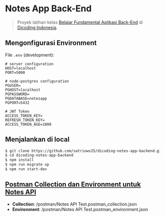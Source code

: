 # Notes App Back-End

> Proyek latihan kelas [Belajar Fundamental Aplikasi Back-End](https://www.dicoding.com/academies/271) di [Dicoding Indonesia](https://www.dicoding.com).

## Mengonfigurasi Environment

File `.env` (development):

```
# server configuration
HOST=localhost
PORT=5000

# node-postgres configuration
PGUSER=
PGHOST=localhost
PGPASSWORD=
PGDATABASE=notesapp
PGPORT=5432

# JWT Token
ACCESS_TOKEN_KEY=
REFRESH_TOKEN_KEY=
ACCESS_TOKEN_AGE=1800
```

## Menjalankan di local

```bash
$ git clone https://github.com/satriows25/dicoding-notes-app-backend.git
$ cd dicoding-notes-app-backend
$ npm install
$ npm run migrate up
$ npm run start-dev
```

## [Postman Collection dan Environment untuk Notes API](https://github.com/satriows25/dicoding-notes-app-backend/tree/main/postman)

- **Collection**: /postman/Notes API Test.postman_collection.json
- **Environment**: /postman/Notes API Test.postman_environment.json
